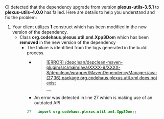 CI detected that the dependency upgrade from version **plexus-utils-3.5.1** to **plexus-utils-4.0.0** has failed. Here are details to help you understand and fix the problem:
1. Your client utilizes **1** construct which has been modified in the new version of the dependency.
   * <summary>Class <b>org.codehaus.plexus.util.xml.Xpp3Dom</b> which has been <b>removed</b> in the new version of the dependency</summary>
            
        *  <summary>The failure is identified from the logs generated in the build process. </summary>
          
            *   >[[ERROR] /depclean/depclean-maven-plugin/src/main/java/XXXX-9/XXXX-8/depclean/wrapper/MavenDependencyManager.java:[27,36] package org.codehaus.plexus.util.xml does not exist<br>&nbsp;&nbsp;&nbsp;&nbsp;](XXXX0#step:4:1786)
            *   An error was detected in line 27 which is making use of an outdated API.
             ``` java
             27   import org.codehaus.plexus.util.xml.Xpp3Dom;;
            ```
            


